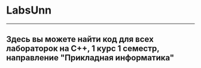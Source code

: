 # LabsUnn

---
Здесь вы можете найти код для всех лабораторок на C++, 1 курс 1 семестр, направление "Прикладная информатика"
---
